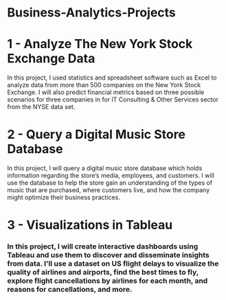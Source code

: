 # Business-Analytics-Projects


# 1 - Analyze The New York Stock Exchange Data
In this project, I used statistics and spreadsheet software such as Excel to analyze data from more than 500 companies on the New York Stock Exchange. I will also predict financial metrics based on three possible scenarios for three companies in for IT Consulting & Other Services sector from the NYSE data set.


# 2 - Query a Digital Music Store Database
In this project, I will query a digital music store database which holds information regarding the store’s media, employees, and customers. I will use the database to help the store gain an understanding of the types of music that are purchased, where customers live, and how the company might optimize their business practices.


# 3 - Visualizations in Tableau
### In this project, I will create interactive dashboards using Tableau and use them to discover and disseminate insights from data. I'll use a dataset on US flight delays to visualize the quality of airlines and airports, find the best times to fly, explore flight cancellations by airlines for each month, and reasons for cancellations, and more.
